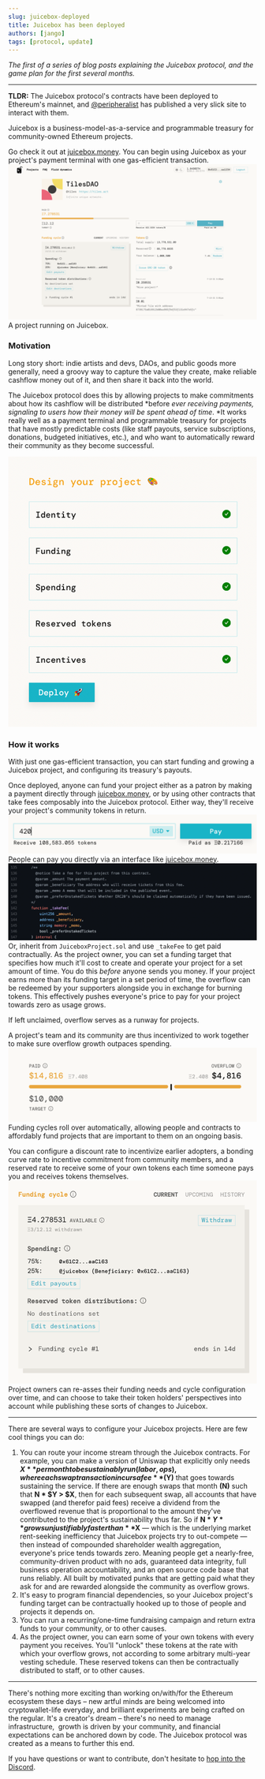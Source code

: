 ```yaml
---
slug: juicebox-deployed
title: Juicebox has been deployed
authors: [jango]
tags: [protocol, update]
---
```


*The first of a series of blog posts explaining the Juicebox protocol, and the game plan for the first several months.*

---

**TLDR:** The Juicebox protocol's contracts have been deployed to Ethereum's mainnet, and [@peripheralist](https://twitter.com/peripheralist) has published a very slick site to interact with them.

Juicebox is a business-model-as-a-service and programmable treasury for community-owned Ethereum projects.

Go check it out at [juicebox.money](http://juicebox.money). You can begin using Juicebox as your project's payment terminal with one gas-efficient transaction.
![](image-1.png)A project running on Juicebox.
### Motivation

Long story short: indie artists and devs, DAOs, and public goods more generally, need a groovy way to capture the value they create, make reliable cashflow money out of it, and then share it back into the world. 

The Juicebox protocol does this by allowing projects to make commitments about how its cashflow will be distributed *before *ever receiving payments, signaling to users how their money will be spent ahead of time*. *It works really well as a payment terminal and programmable treasury for projects that have mostly predictable costs (like staff payouts, service subscriptions, donations, budgeted initiatives, etc.), and who want to automatically reward their community as they become successful.

![](Screen-Shot-2021-07-13-at-12.00.04-PM.png)
### How it works

With just one gas-efficient transaction, you can start funding and growing a Juicebox project, and configuring its treasury's payouts.

Once deployed, anyone can fund your project either as a patron by making a payment directly through [juicebox.money](http://juicebox.money), or by using other contracts that take fees composably into the Juicebox protocol. Either way, they'll receive your project's community tokens in return.
![](Screen-Shot-2021-07-13-at-4.03.07-PM.png)People can pay you directly via an interface like [juicebox.money](http://juicebox.money).![](Screen-Shot-2021-07-13-at-1.24.21-PM.png)Or, inherit from `JuiceboxProject.sol` and use `_takeFee` to get paid contractually.
As the project owner, you can set a funding target that specifies how much it'll cost to create and operate your project for a set amount of time. You do this *before* anyone sends you money. If your project earns more than its funding target in a set period of time, the overflow can be redeemed by your supporters alongside you in exchange for burning tokens. This effectively pushes everyone's price to pay for your project towards zero as usage grows.

If left unclaimed, overflow serves as a runway for projects.

A project's team and its community are thus incentivized to work together to make sure overflow growth outpaces spending.
![](image-2.png)
Funding cycles roll over automatically, allowing people and contracts to affordably fund projects that are important to them on an ongoing basis.

You can configure a discount rate to incentivize earlier adopters, a bonding curve rate to incentive commitment from community members, and a reserved rate to receive some of your own tokens each time someone pays you and receives tokens themselves.
![](image-3.png)
Project owners can re-asses their funding needs and cycle configuration over time, and can choose to take their token holders' perspectives into account while publishing these sorts of changes to Juicebox.

---

There are several ways to configure your Juicebox projects. Here are few cool things you can do:

1. You can route your income stream through the Juicebox contracts.
    For example, you can make a version of Uniswap that explicitly only needs **$X** per month to be sustainably run (labor, ops), where each swap transaction incurs a fee **($Y)** that goes towards sustaining the service. If there are enough swaps that month **(N)** such that **N * $Y > $X**, then for each subsequent swap, all accounts that have swapped (and therefor paid fees) receive a dividend from the overflowed revenue that is proportional to the amount they've contributed to the project's sustainability thus far. So if **N * $Y** grows unjustifiably faster than **$X** — which is the underlying market rent-seeking inefficiency that Juicebox projects try to out-compete — then instead of compounded shareholder wealth aggregation, everyone's price tends towards zero.
    Meaning people get a nearly-free, community-driven product with no ads, guaranteed data integrity, full business operation accountability, and an open source code base that runs reliably. All built by motivated punks that are getting paid what they ask for and are rewarded alongside the community as overflow grows.  
2. It's easy to program financial dependencies, so your Juicebox project's funding target can be contractually hooked up to those of people and projects it depends on.      
3. You can run a recurring/one-time fundraising campaign and return extra funds to your community, or to other causes.     
4. As the project owner, you can earn some of your own tokens with every payment you receives. You'll "unlock" these tokens at the rate with which your overflow grows, not according to some arbitrary multi-year vesting schedule. These reserved tokens can then be contractually distributed to staff, or to other causes.   

---

There's nothing more exciting than working on/with/for the Ethereum ecosystem these days – new artful minds are being welcomed into cryptowallet-life everyday, and brilliant experiments are being crafted on the regular. It's a creator's dream – there's no need to manage infrastructure,  growth is driven by your community, and financial expectations can be anchored down by code. The Juicebox protocol was created as a means to further this end. 

If you have questions or want to contribute, don't hesitate to [hop into the Discord](https://discord.gg/6jXrJSyDFf).
